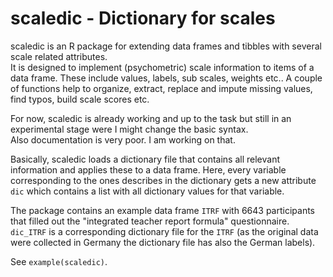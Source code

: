 # scaledic - Dictionary for scales

scaledic is an R package for extending data frames and tibbles with several scale related attributes.    
It is designed to implement (psychometric) scale information to items of a data frame. 
  These include values, labels, sub scales, weights etc.. A couple of functions help to organize, extract, replace and impute missing values, find typos, build scale scores etc.

For now, scaledic is already working and up to the task but still in an experimental stage were I might change the basic syntax.  
Also documentation is very poor. I am working on that.

Basically, scaledic loads a dictionary file that contains all relevant information and applies these to a data frame. Here, every variable corresponding to the ones describes in the dictionary gets a new attribute `dic` which contains a list with all dictionary values for that variable.  

The package contains an example data frame `ITRF` with 6643 participants that filled out the "integrated teacher report formula" questionnaire. `dic_ITRF` is a corresponding dictionary file for the `ITRF` (as the original data were collected in Germany the dictionary file has also the German labels).  

See  `example(scaledic)`.








